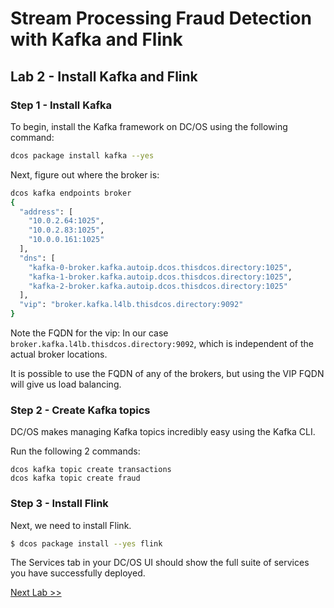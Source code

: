 # Stream Processing Fraud Detection with Kafka and Flink

## Lab 2 - Install Kafka and Flink

### Step 1 - Install Kafka
To begin, install the Kafka framework on DC/OS using the following command:

```bash
dcos package install kafka --yes
```

Next, figure out where the broker is:

```bash
dcos kafka endpoints broker
{
  "address": [
    "10.0.2.64:1025",
    "10.0.2.83:1025",
    "10.0.0.161:1025"
  ],
  "dns": [
    "kafka-0-broker.kafka.autoip.dcos.thisdcos.directory:1025",
    "kafka-1-broker.kafka.autoip.dcos.thisdcos.directory:1025",
    "kafka-2-broker.kafka.autoip.dcos.thisdcos.directory:1025"
  ],
  "vip": "broker.kafka.l4lb.thisdcos.directory:9092"
}
```

Note the FQDN for the vip: In our case `broker.kafka.l4lb.thisdcos.directory:9092`, which is independent of the actual broker locations.

It is possible to use the FQDN of any of the brokers, but using the VIP FQDN will give us load balancing.

### Step 2 - Create Kafka topics

DC/OS makes managing Kafka topics incredibly easy using the Kafka CLI.

Run the following 2 commands:

```
dcos kafka topic create transactions
dcos kafka topic create fraud
```

### Step 3 - Install Flink

Next, we need to install Flink.

```bash
$ dcos package install --yes flink
```

The Services tab in your DC/OS UI should show the full suite of services you have successfully deployed.

[Next Lab >>](https://github.com/tbaums/dcos-mandt-labs/blob/master/labs/2%20-%20Data-Services-labs/Lab_03_Install_Microservices.md)
